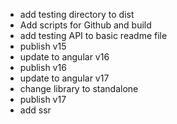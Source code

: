* add testing directory to dist
* Add scripts for Github and build
* add testing API to basic readme file
* publish v15
* update to angular v16
* publish v16
* update to angular v17
* change library to standalone
* publish v17
* add ssr
